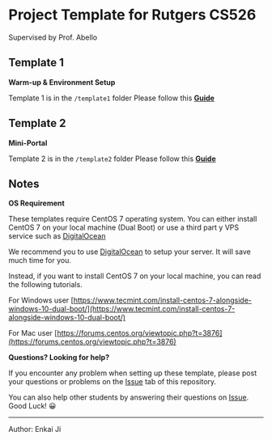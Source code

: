 # Project Template for Rutgers CS526

Supervised by Prof. Abello

## Template 1

**Warm-up & Environment Setup**

Template 1 is in the `/template1` folder
Please follow this **[Guide](https://jnkkkk.github.io/Rutgers-CS526-Project-Template/Guide1)**

## Template 2

**Mini-Portal**

Template 2 is in the `/template2` folder
Please follow this **[Guide](https://jnkkkk.github.io/Rutgers-CS526-Project-Template/Guide2)**

## Notes

**OS Requirement**

These templates require CentOS 7 operating system. You can either install CentOS 7 on your local machine (Dual Boot) or use a third part y VPS service such as [DigitalOcean](https://www.digitalocean.com/)

We recommend you to use [DigitalOcean](https://www.digitalocean.com/) to setup your server. It will save much time for you.

Instead, if you want to install CentOS 7 on your local machine, you can read the following tutorials.

For Windows user
[https://www.tecmint.com/install-centos-7-alongside-windows-10-dual-boot/](https://www.tecmint.com/install-centos-7-alongside-windows-10-dual-boot/)

For Mac user
[https://forums.centos.org/viewtopic.php?t=3876](https://forums.centos.org/viewtopic.php?t=3876)


**Questions? Looking for help?**

If you encounter any problem when setting up these template, please post your questions or problems on the [Issue](https://github.com/JNKKKK/Rutgers-CS526-Project-Template/issues) tab of this repository.

You can also help other students by answering their questions on [Issue](https://github.com/JNKKKK/Rutgers-CS526-Project-Template/issues). Good Luck! 😀

---

Author: Enkai Ji